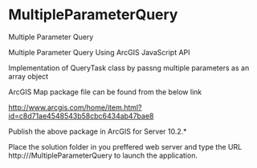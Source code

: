 MultipleParameterQuery
======================

Multiple Parameter Query

Multiple Parameter Query Using ArcGIS JavaScript API

Implementation of QueryTask class by passng multiple parameters as an array object

ArcGIS Map package file can be found from the below link

http://www.arcgis.com/home/item.html?id=c8d71ae4548543b58cbc6434ab47bae8 

Publish the above package in ArcGIS for Server 10.2.*

Place the solution folder in you preffered web server and type the URL http://<web server>/MultipleParameterQuery to launch the application.
